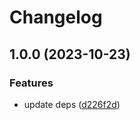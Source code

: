 # Changelog

## 1.0.0 (2023-10-23)


### Features

* update deps ([d226f2d](https://github.com/ScribeLabsAI/ScribeMiNode/commit/d226f2db752d6631a8651a0d7435141fa169dca2))
